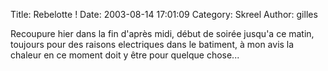 Title: Rebelotte !
Date: 2003-08-14 17:01:09
Category: Skreel
Author: gilles

Recoupure hier dans la fin d'après midi, début de soirée jusqu'a ce matin, toujours pour des raisons electriques dans le batiment, à mon avis la chaleur en ce moment doit y être pour quelque chose...